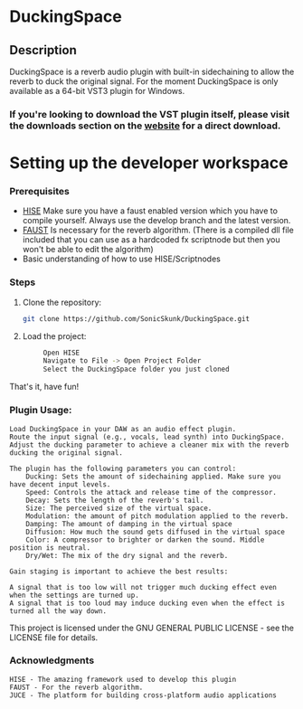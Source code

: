 # DuckingSpace

## Description
DuckingSpace is a reverb audio plugin with built-in sidechaining to allow the reverb to duck the original signal.
For the moment DuckingSpace is only available as a 64-bit VST3 plugin for Windows.

### If you're looking to download the VST plugin itself, please visit the downloads section on the [website](https://www.sonicskunk.com/#Downloads) for a direct download.


# Setting up the developer workspace
### Prerequisites
- [HISE](https://github.com/christophhart/HISE/tree/develop)
        Make sure you have a faust enabled version which you have to compile yourself. Always use the develop branch and the latest version.
- [FAUST](https://github.com/grame-cncm/faust)
        Is necessary for the reverb algorithm. (There is a compiled dll file included that you can use as a hardcoded fx scriptnode but then you won't be able to edit the algorithm)
- Basic understanding of how to use HISE/Scriptnodes

### Steps
1. Clone the repository:
   ```sh
   git clone https://github.com/SonicSkunk/DuckingSpace.git

2. Load the project:
   ```sh
        Open HISE
        Navigate to File -> Open Project Folder
        Select the DuckingSpace folder you just cloned

That's it, have fun!

### Plugin Usage:

    Load DuckingSpace in your DAW as an audio effect plugin.    
    Route the input signal (e.g., vocals, lead synth) into DuckingSpace.
    Adjust the ducking parameter to achieve a cleaner mix with the reverb ducking the original signal.
    
    The plugin has the following parameters you can control:
        Ducking: Sets the amount of sidechaining applied. Make sure you have decent input levels.
        Speed: Controls the attack and release time of the compressor.
        Decay: Sets the length of the reverb's tail.
        Size: The perceived size of the virtual space.
        Modulation: the amount of pitch modulation applied to the reverb.
        Damping: The amount of damping in the virtual space
        Diffusion: How much the sound gets diffused in the virtual space
        Color: A compressor to brighter or darken the sound. Middle position is neutral.
        Dry/Wet: The mix of the dry signal and the reverb.

    Gain staging is important to achieve the best results:

    A signal that is too low will not trigger much ducking effect even when the settings are turned up.
    A signal that is too loud may induce ducking even when the effect is turned all the way down.



This project is licensed under the GNU GENERAL PUBLIC LICENSE - see the LICENSE file for details.

### Acknowledgments

    HISE - The amazing framework used to develop this plugin
    FAUST - For the reverb algorithm.
    JUCE - The platform for building cross-platform audio applications
